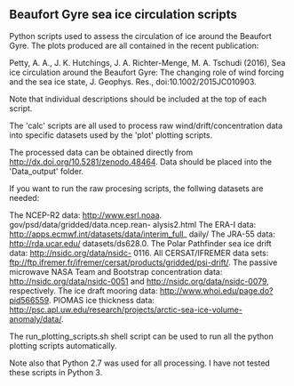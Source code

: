## Beaufort Gyre sea ice circulation scripts

Python scripts used to assess the circulation of ice around the Beaufort Gyre. The plots produced are all contained in the recent publication:

Petty, A. A., J. K. Hutchings, J. A. Richter-Menge, M. A. Tschudi (2016), Sea ice circulation around the Beaufort Gyre: The changing role of wind forcing and the sea ice state, J. Geophys. Res., doi:10.1002/2015JC010903.

Note that individual descriptions should be included at the top of each script.

The 'calc' scripts are all used to process raw wind/drift/concentration data into specific datasets used by the 'plot' plotting scripts. 

The processed data can be obtained directly from http://dx.doi.org/10.5281/zenodo.48464. 
Data should be placed into the 'Data_output' folder.

If you want to run the raw procesing scripts, the follwing datasets are needed:

The NCEP-R2 data: http://www.esrl.noaa. gov/psd/data/gridded/data.ncep.rean- alysis2.html
The ERA-I data: http://apps.ecmwf.int/datasets/data/interim_full_ daily/
The JRA-55 data: http://rda.ucar.edu/ datasets/ds628.0. 
The Polar Pathfinder sea ice drift data: http://nsidc.org/data/nsidc- 0116. 
All CERSAT/IFREMER data sets: ftp://ftp.ifremer.fr/ifremer/cersat/products/gridded/psi-drift/. 
The passive microwave NASA Team and Bootstrap concentration data: http://nsidc.org/data/nsidc-0051 and http://nsidc.org/data/nsidc-0079, respectively. 
The ice draft mooring data: http://www.whoi.edu/page.do?pid566559. 
PIOMAS ice thickness data: http://psc.apl.uw.edu/research/projects/arctic-sea-ice-volume-anomaly/data/. 

The run_plotting_scripts.sh shell script can be used to run all the python plotting scripts automatically.

Note also that Python 2.7 was used for all processing. I have not tested these scripts in Python 3.


